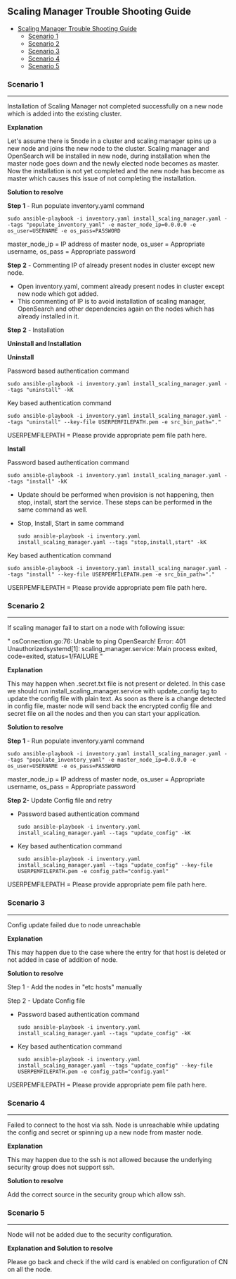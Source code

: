 ## Scaling Manager Trouble Shooting Guide

- [Scaling Manager Trouble Shooting Guide](#scaling-manager-trouble-shooting-guide)
  - [Scenario 1](#scenario-1)
  - [Scenario 2](#scenario-2)
  - [Scenario 3](#scenario-3)
  - [Scenario 4](#scenario-4)
  - [Scenario 5](#scenario-5)


### Scenario 1

------

Installation of Scaling Manager not completed successfully on a new node which is added into the existing cluster.

**Explanation**

Let's assume there is 5node in a cluster and scaling manager spins up a new node and joins the new node to the cluster. Scaling manager and OpenSearch will be installed in new node, during installation when the master node goes down and the newly elected node becomes as master. Now the installation is not yet completed and the new node has become as master which causes this issue of not completing the installation.

**Solution to resolve**

**Step 1** - Run populate inventory.yaml command 

```master_node_ip
sudo ansible-playbook -i inventory.yaml install_scaling_manager.yaml --tags "populate_inventory_yaml" -e master_node_ip=0.0.0.0 -e os_user=USERNAME -e os_pass=PASSWORD
```

master_node_ip = IP address of master node,
os_user = Appropriate username,
os_pass = Appropriate password

**Step 2** - Commenting IP of already present nodes in cluster except new node.

- Open inventory.yaml, comment already present nodes in cluster except new node which got added.
- This commenting of IP is to avoid installation of scaling manager, OpenSearch and other dependencies again on the nodes which has already installed in it.

**Step 2** - Installation

**Uninstall and Installation**

**Uninstall**

Password based authentication command 

```
sudo ansible-playbook -i inventory.yaml install_scaling_manager.yaml --tags "uninstall" -kK
```

Key based authentication command 

```
sudo ansible-playbook -i inventory.yaml install_scaling_manager.yaml --tags "uninstall" --key-file USERPEMFILEPATH.pem -e src_bin_path="."
```

USERPEMFILEPATH = Please provide appropriate pem file path here.

**Install**

Password based authentication command 

```
sudo ansible-playbook -i inventory.yaml install_scaling_manager.yaml --tags "install" -kK
```

- Update should be performed when provision is not happening, then stop, install, start the service. These steps can be performed in the same command as well.  

- Stop, Install, Start in same command 

  ```
  sudo ansible-playbook -i inventory.yaml install_scaling_manager.yaml --tags "stop,install,start" -kK
  ```

Key based authentication command

```
sudo ansible-playbook -i inventory.yaml install_scaling_manager.yaml --tags "install" --key-file USERPEMFILEPATH.pem -e src_bin_path="."
```

USERPEMFILEPATH = Please provide appropriate pem file path here.



### Scenario 2

------

If scaling manager fail to start on a node with following issue:

" osConnection.go:76: Unable to ping OpenSearch! Error: 401 Unauthorizedsystemd[1]: scaling_manager.service: Main process exited, code=exited, status=1/FAILURE "

**Explanation**

This may happen when .secret.txt file is not present or deleted. In this case we should run install_scaling_manager.service with update_config tag to update the config file with plain text. As soon as there is a change detected in config file, master node will send back the encrypted config file and secret file on all the nodes and then you can start your application.

**Solution to resolve**

**Step 1** - Run populate inventory.yaml command 

```master_node_ip
sudo ansible-playbook -i inventory.yaml install_scaling_manager.yaml --tags "populate_inventory_yaml" -e master_node_ip=0.0.0.0 -e os_user=USERNAME -e os_pass=PASSWORD
```

master_node_ip = IP address of master node,
os_user = Appropriate username,
os_pass = Appropriate password

**Step 2-** Update Config file and retry

- Password based authentication command 

  ```
  sudo ansible-playbook -i inventory.yaml install_scaling_manager.yaml --tags "update_config" -kK
  ```

- Key based authentication command 

  ```
  sudo ansible-playbook -i inventory.yaml install_scaling_manager.yaml --tags "update_config" --key-file USERPEMFILEPATH.pem -e config_path="config.yaml"
  ```

USERPEMFILEPATH = Please provide appropriate pem file path here.



### Scenario 3

------

Config update failed due to node unreachable

**Explanation**

This may happen due to the case where the entry for that host is deleted or not added in case of addition of node.

**Solution to resolve**

Step 1 - Add the nodes in "etc hosts" manually 

Step 2 - Update Config file

- Password based authentication command 

  ```
  sudo ansible-playbook -i inventory.yaml install_scaling_manager.yaml --tags "update_config" -kK
  ```

- Key based authentication command 

  ```
  sudo ansible-playbook -i inventory.yaml install_scaling_manager.yaml --tags "update_config" --key-file USERPEMFILEPATH.pem -e config_path="config.yaml"
  ```

USERPEMFILEPATH = Please provide appropriate pem file path here.



### Scenario 4

------

Failed to connect to the host via ssh. Node is unreachable while updating the config and secret or spinning up a new node from master node. 

**Explanation**

This may happen due to the ssh is not allowed because the underlying security group does not support ssh.

**Solution to resolve**

Add the correct source in the security group which allow ssh.



### Scenario 5

------

Node will not be added due to the security configuration.

**Explanation and Solution to resolve**

Please go back and check if the wild card is enabled on configuration of CN on all the node.
